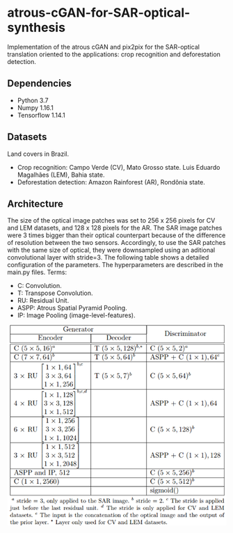 

# atrous-cGAN-for-SAR-optical-synthesis

Implementation of the atrous cGAN and pix2pix for the SAR-optical translation oriented to the applications: crop recognition and deforestation detection.

## Dependencies

- Python 3.7
- Numpy 1.16.1
- Tensorflow 1.14.1

## Datasets
Land covers in Brazil.
- Crop recognition:
                  Campo Verde (CV), Mato Grosso state. 
                  Luis Eduardo Magalhães (LEM), Bahia state.
- Deforestation detection:
                  Amazon Rainforest (AR), Rondônia state.

## Architecture
The size of the optical image patches was set to 256 x 256 pixels for CV and LEM datasets, and 128 x 128 pixels for the AR. 
The SAR image patches were 3 times bigger than their optical counterpart because of the difference of resolution between the two sensors. Accordingly, to use the SAR patches with the same size of optical, they were downsampled using an aditional convolutional layer with stride=3. The following table shows a detailed configuration of the parameters. The hyperparameters are described in the main.py files.
Terms:
- C: Convolution.
- T: Transpose Convolution.
- RU: Residual Unit.
- ASPP: Atrous Spatial Pyramid Pooling.
- IP: Image Pooling (image-level-features).




![Architecture](https://github.com/jnoat92/atrous-cGAN-for-SAR-optical-synthesis/blob/master/Architecture.png)



